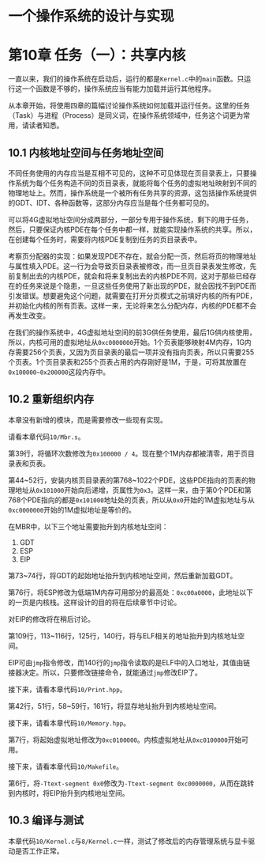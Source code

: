 # 一个操作系统的设计与实现

# 第10章 任务（一）：共享内核

一直以来，我们的操作系统在启动后，运行的都是`Kernel.c`中的`main`函数。只运行这一个函数是不够的，操作系统应当有能力加载并运行其他程序。

从本章开始，将使用四章的篇幅讨论操作系统如何加载并运行任务。这里的任务（Task）与进程（Process）是同义词，在操作系统领域中，任务这个词更为常用，请读者知悉。

## 10.1 内核地址空间与任务地址空间

不同任务使用的内存应当是互相不可见的，这种不可见体现在页目录表上，只要操作系统为每个任务构造不同的页目录表，就能将每个任务的虚拟地址映射到不同的物理地址上。然而，操作系统是一个被所有任务共享的资源，这包括操作系统提供的GDT、IDT、各种函数等，这部分内存应当是每个任务都可见的。

可以将4G虚拟地址空间分成两部分，一部分专用于操作系统，剩下的用于任务，然后，只要保证内核PDE在每个任务中都一样，就能实现操作系统的共享。所以，在创建每个任务时，需要将内核PDE复制到任务的页目录表中。

考察页分配器的实现：如果发现PDE不存在，就会分配一页，然后将页的物理地址与属性填入PDE。这一行为会导致页目录表被修改，而一旦页目录表发生修改，先前复制出去的内核PDE，就会和将来复制出去的内核PDE不同，这对于那些已经存在的任务来说是个隐患，一旦这些任务使用了新出现的PDE，就会因找不到PDE而引发错误。想要避免这个问题，就需要在打开分页模式之前填好内核的所有PDE，并初始化内核的所有页表。这样一来，无论将来怎么分配内存，内核的PDE都不会再发生改变。

在我们的操作系统中，4G虚拟地址空间的前3G供任务使用，最后1G供内核使用，所以，内核可用的虚拟地址从`0xc0000000`开始。1个页表能够映射4M内存，1G内存需要256个页表，又因为页目录表的最后一项并没有指向页表，所以只需要255个页表。1个页目录表和255个页表占用的内存刚好是1M，于是，可将其放置在`0x100000~0x200000`这段内存中。

## 10.2 重新组织内存

本章没有新增的模块，而是需要修改一些现有实现。

请看本章代码`10/Mbr.s`。

第39行，将循环次数修改为`0x100000 / 4`。现在整个1M内存都被清零，用于页目录表和页表。

第44\~52行，安装内核页目录表的第768\~1022个PDE，这些PDE指向的页表的物理地址从`0x101000`开始向后递增，页属性为`0x3`。这样一来，由于第0个PDE和第768个PDE指向的都是`0x101000`地址处的页表，所以从`0x0`开始的1M虚拟地址与从`0xc0000000`开始的1M虚拟地址是等价的。

在MBR中，以下三个地址需要抬升到内核地址空间：

1. GDT
2. ESP
3. EIP

第73\~74行，将GDT的起始地址抬升到内核地址空间，然后重新加载GDT。

第76行，将ESP修改为低端1M内存可用部分的最高处：`0xc00a0000`，此地址以下的一页是内核栈。这样设计的目的将在后续章节中讨论。

对EIP的修改将在稍后讨论。

第109行，113\~116行，125行，140行，将与ELF相关的地址抬升到内核地址空间。

EIP可由`jmp`指令修改，而140行的`jmp`指令读取的是ELF中的入口地址，其值由链接器决定。所以，只要修改链接命令，就能通过`jmp`修改EIP了。

接下来，请看本章代码`10/Print.hpp`。

第42行，51行，58\~59行，161行，将显存地址抬升到内核地址空间。

接下来，请看本章代码`10/Memory.hpp`。

第7行，将起始虚拟地址修改为`0xc0100000`。内核虚拟地址从`0xc0100000`开始可用。

接下来，请看本章代码`10/Makefile`。

第6行，将`-Ttext-segment 0x0`修改为`-Ttext-segment 0xc0000000`，从而在跳转到内核时，将EIP抬升到内核地址空间。

## 10.3 编译与测试

本章代码`10/Kernel.c`与`8/Kernel.c`一样，测试了修改后的内存管理系统与显卡驱动是否工作正常。

